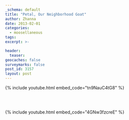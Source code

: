 ```yaml
---
_schema: default
title: "Petal, Our Neighborhood Goat"
author: Zhanna
date: 2013-02-01
categories:
  - moosellaneous
tags:
excerpt: >-

header:
  teaser:
geocaches: false
surveymarks: false
post_id: 3157
layout: post 
---
```


{% include youtube.html embed_code="tn9NauC4tG8" %}

<br><br>

{% include youtube.html embed_code="4GNw3fzcreE" %}
